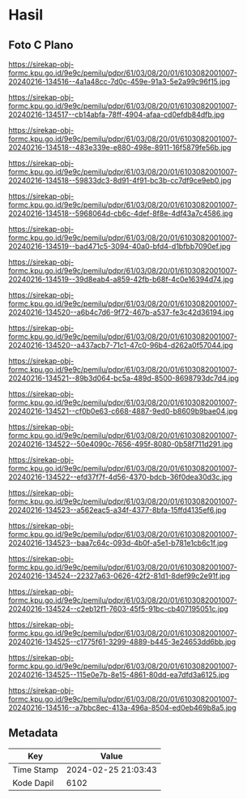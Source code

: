 # Hasil

## Foto C Plano

https://sirekap-obj-formc.kpu.go.id/9e9c/pemilu/pdpr/61/03/08/20/01/6103082001007-20240216-134516--4a1a48cc-7d0c-459e-91a3-5e2a99c96f15.jpg

https://sirekap-obj-formc.kpu.go.id/9e9c/pemilu/pdpr/61/03/08/20/01/6103082001007-20240216-134517--cb14abfa-78ff-4904-afaa-cd0efdb84dfb.jpg

https://sirekap-obj-formc.kpu.go.id/9e9c/pemilu/pdpr/61/03/08/20/01/6103082001007-20240216-134518--483e339e-e880-498e-8911-16f5879fe56b.jpg

https://sirekap-obj-formc.kpu.go.id/9e9c/pemilu/pdpr/61/03/08/20/01/6103082001007-20240216-134518--59833dc3-8d91-4f91-bc3b-cc7df9ce9eb0.jpg

https://sirekap-obj-formc.kpu.go.id/9e9c/pemilu/pdpr/61/03/08/20/01/6103082001007-20240216-134518--5968064d-cb6c-4def-8f8e-4df43a7c4586.jpg

https://sirekap-obj-formc.kpu.go.id/9e9c/pemilu/pdpr/61/03/08/20/01/6103082001007-20240216-134519--bad471c5-3094-40a0-bfd4-d1bfbb7090ef.jpg

https://sirekap-obj-formc.kpu.go.id/9e9c/pemilu/pdpr/61/03/08/20/01/6103082001007-20240216-134519--39d8eab4-a859-42fb-b68f-4c0e16394d74.jpg

https://sirekap-obj-formc.kpu.go.id/9e9c/pemilu/pdpr/61/03/08/20/01/6103082001007-20240216-134520--a6b4c7d6-9f72-467b-a537-fe3c42d36194.jpg

https://sirekap-obj-formc.kpu.go.id/9e9c/pemilu/pdpr/61/03/08/20/01/6103082001007-20240216-134520--a437acb7-71c1-47c0-96b4-d262a0f57044.jpg

https://sirekap-obj-formc.kpu.go.id/9e9c/pemilu/pdpr/61/03/08/20/01/6103082001007-20240216-134521--89b3d064-bc5a-489d-8500-8698793dc7d4.jpg

https://sirekap-obj-formc.kpu.go.id/9e9c/pemilu/pdpr/61/03/08/20/01/6103082001007-20240216-134521--cf0b0e63-c668-4887-9ed0-b8609b9bae04.jpg

https://sirekap-obj-formc.kpu.go.id/9e9c/pemilu/pdpr/61/03/08/20/01/6103082001007-20240216-134522--50e4090c-7656-495f-8080-0b58f711d291.jpg

https://sirekap-obj-formc.kpu.go.id/9e9c/pemilu/pdpr/61/03/08/20/01/6103082001007-20240216-134522--efd37f7f-4d56-4370-bdcb-36f0dea30d3c.jpg

https://sirekap-obj-formc.kpu.go.id/9e9c/pemilu/pdpr/61/03/08/20/01/6103082001007-20240216-134523--a562eac5-a34f-4377-8bfa-15ffd4135ef6.jpg

https://sirekap-obj-formc.kpu.go.id/9e9c/pemilu/pdpr/61/03/08/20/01/6103082001007-20240216-134523--baa7c64c-093d-4b0f-a5e1-b781e1cb6c1f.jpg

https://sirekap-obj-formc.kpu.go.id/9e9c/pemilu/pdpr/61/03/08/20/01/6103082001007-20240216-134524--22327a63-0626-42f2-81d1-8def99c2e91f.jpg

https://sirekap-obj-formc.kpu.go.id/9e9c/pemilu/pdpr/61/03/08/20/01/6103082001007-20240216-134524--c2eb12f1-7603-45f5-91bc-cb407195051c.jpg

https://sirekap-obj-formc.kpu.go.id/9e9c/pemilu/pdpr/61/03/08/20/01/6103082001007-20240216-134525--c1775f61-3299-4889-b445-3e24653dd6bb.jpg

https://sirekap-obj-formc.kpu.go.id/9e9c/pemilu/pdpr/61/03/08/20/01/6103082001007-20240216-134525--115e0e7b-8e15-4861-80dd-ea7dfd3a6125.jpg

https://sirekap-obj-formc.kpu.go.id/9e9c/pemilu/pdpr/61/03/08/20/01/6103082001007-20240216-134516--a7bbc8ec-413a-496a-8504-ed0eb469b8a5.jpg


## Metadata

| Key        | Value               |
| ---------- | ------------------- |
| Time Stamp | 2024-02-25 21:03:43 |
| Kode Dapil | 6102                |



